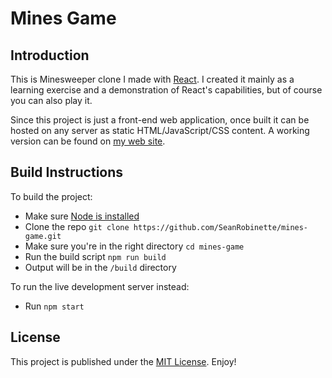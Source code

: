 # Mines Game
## Introduction
This is Minesweeper clone I made with [React](http://www.reactjs.org). I created it mainly as a learning exercise and a demonstration of React's capabilities, but of course you can also play it.

Since this project is just a front-end web application, once built it can be hosted on any server as static HTML/JavaScript/CSS content. A working version can be found on [my web site](http://www.seanrobinette.com/mines/index.html).

## Build Instructions
To build the project:
- Make sure [Node is installed](https://nodejs.org/)
- Clone the repo `git clone https://github.com/SeanRobinette/mines-game.git`
- Make sure you're in the right directory `cd mines-game`
- Run the build script `npm run build`
- Output will be in the `/build` directory

To run the live development server instead:
- Run `npm start`

## License
This project is published under the [MIT License](LICENSE.txt). Enjoy!